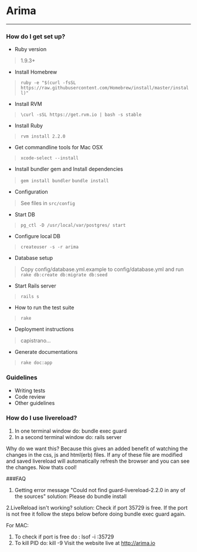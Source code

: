 # Arima #
---------

### How do I get set up? ###

* Ruby version
> 1.9.3+

* Install Homebrew
> `ruby -e "$(curl -fsSL https://raw.githubusercontent.com/Homebrew/install/master/install)"`

* Install RVM
> `\curl -sSL https://get.rvm.io | bash -s stable`

* Install Ruby 
> `rvm install 2.2.0 `

* Get commandline tools for Mac OSX
> `xcode-select --install`

* Install bundler gem and Install dependencies
> `gem install bundler`
> `bundle install`

* Configuration
> See files in `src/config`

* Start DB
> `pg_ctl -D /usr/local/var/postgres/ start`

* Configure local DB
> `createuser -s -r arima`

* Database setup
> Copy config/database.yml.example to config/database.yml and run
 `rake db:create db:migrate db:seed`

* Start Rails server
> `rails s`

* How to run the test suite
> `rake`

* Deployment instructions
> capistrano...

* Generate documentations
> `rake doc:app`

### Guidelines ###

* Writing tests
* Code review
* Other guidelines

### How do I use livereload?

1. In one terminal window do: bundle exec guard
2. In a second terminal window do: rails server

Why do we want this?
Because this gives an added benefit of watching the changes in the css, js and html(erb) files. If any of these file are modified and saved livereload will automatically refresh the browser and you can see the changes. Now thats cool!

###FAQ
1. Getting error message "Could not find guard-livereload-2.2.0 in any of the sources"
solution: Please do bundle install

2.LiveReload isn't working?
solution: Check if port 35729 is free. If the port is not free it follow the steps below before doing bundle exec guard again.

For MAC:
1. To check if port is free do : lsof -i :35729
2. To kill PID do: kill -9 <PID>
Visit the website live at http://arima.io
